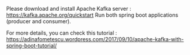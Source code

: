 Please download and install Apache Kafka server :  https://kafka.apache.org/quickstart
Run both spring boot applications (producer and consumer).

For more details, you can check this tutorial : https://adinafometescu.wordpress.com/2017/09/10/apache-kafka-with-spring-boot-tutorial/